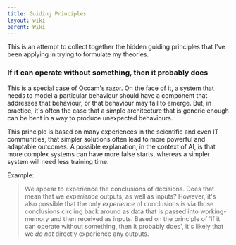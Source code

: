 ```yaml
---
title: Guiding Principles
layout: wiki
parent: Wiki
---
```


This is an attempt to collect together the hidden guiding principles that I've been applying in trying to formulate my theories.

### If it can operate without something, then it probably does
This is a special case of Occam's razor. On the face of it, a system that needs to model a particular behaviour should have a component that addresses that behaviour, or that behaviour may fail to emerge. But, in practice, it's often the case that a simple architecture that is generic enough can be bent in a way to produce unexpected behaviours.

This principle is based on many experiences in the scientific and even IT communities, that simpler solutions often lead to more powerful and adaptable outcomes. A possible explanation, in the context of AI, is that more complex systems can have more false starts, whereas a simpler system will need less training time.

Example:
> We appear to experience the conclusions of decisions. Does that mean that we _experience_ outputs, as well as inputs? However, it's also possible that the only _experience_ of conclusions is via those conclusions circling back around as data that is passed into working-memory and then received as inputs. Based on the principle of 'if it can operate without something, then it probably does', it's likely that we _do not_ directly experience any outputs.
